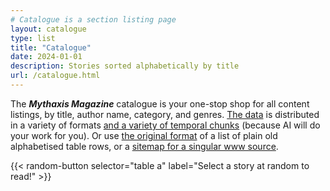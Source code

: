 ```yaml
---
# Catalogue is a section listing page
layout: catalogue
type: list
title: "Catalogue"
date: 2024-01-01
description: Stories sorted alphabetically by title
url: /catalogue.html
---
```


The ***Mythaxis Magazine*** catalogue is your one-stop shop for all content listings, by title, author name, category, and genres. [The data](https://raw.githubusercontent.com/mythaxis/mythaxis.github.io/master/data/xway2metadata.json) is distributed in a variety of formats [and a variety of temporal chunks](https://github.com/mythaxis/mythaxis.github.io/blob/master/content/archive.md) (because AI will do your work for you). Or use [the original format](https://mythaxis.wordpress.com/mythaxis-magazine/) of a list of plain old alphabetised table rows, or a [sitemap for a singular www source](./sitemap.xml).

{{< random-button selector="table a" label="Select a story at random to read!" >}}
